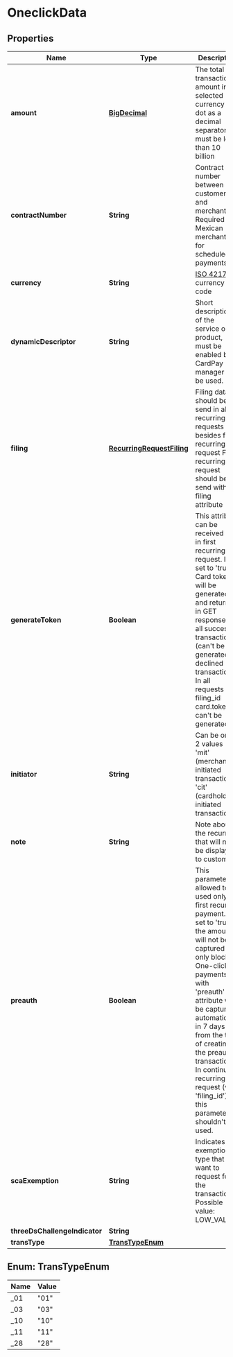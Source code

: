 
# OneclickData

## Properties
Name | Type | Description | Notes
------------ | ------------- | ------------- | -------------
**amount** | [**BigDecimal**](BigDecimal.md) | The total transaction amount in selected currency with dot as a decimal separator, must be less than 10 billion |  [optional]
**contractNumber** | **String** | Contract number between customer and merchant. Required for Mexican merchants for scheduled payments. |  [optional]
**currency** | **String** | [ISO 4217](https://en.wikipedia.org/wiki/ISO_4217) currency code | 
**dynamicDescriptor** | **String** | Short description of the service or product, must be enabled by CardPay manager to be used. |  [optional]
**filing** | [**RecurringRequestFiling**](RecurringRequestFiling.md) | Filing data, should be send in all recurring requests besides first recurring request First recurring request should be send without filing attribute |  [optional]
**generateToken** | **Boolean** | This attribute can be received only in first recurring request. If set to &#39;true&#39;, Card token will be generated and returned in GET response for all successful transactions (can&#39;t be generated for declined transactions). In all requests with filing_id card.token can&#39;t be generated. |  [optional]
**initiator** | **String** | Can be only 2 values - &#39;mit&#39; (merchant initiated transaction), &#39;cit&#39; (cardholder initiated transaction). | 
**note** | **String** | Note about the recurring that will not be displayed to customer. |  [optional]
**preauth** | **Boolean** | This parameter allowed to be used only for first recurring payment. If set to &#39;true&#39;, the amount will not be captured but only blocked. One-click payments with &#39;preauth&#39; attribute will be captured automatically in 7 days from the time of creating the preauth transaction. In continue recurring request (with &#39;filing_id&#39;) this parameter shouldn&#39;t be used. |  [optional]
**scaExemption** | **String** | Indicates the exemption type that you want to request for the transaction. Possible value: LOW_VALUE |  [optional]
**threeDsChallengeIndicator** | **String** |  |  [optional]
**transType** | [**TransTypeEnum**](#TransTypeEnum) |  |  [optional]


<a name="TransTypeEnum"></a>
## Enum: TransTypeEnum
Name | Value
---- | -----
_01 | &quot;01&quot;
_03 | &quot;03&quot;
_10 | &quot;10&quot;
_11 | &quot;11&quot;
_28 | &quot;28&quot;



